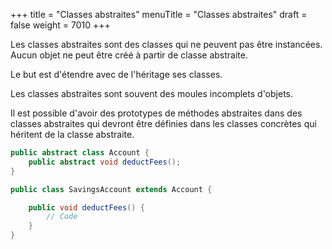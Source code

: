 +++
title = "Classes abstraites"
menuTitle = "Classes abstraites"
draft = false
weight = 7010
+++

Les classes abstraites sont des classes qui ne peuvent pas être instancées. Aucun objet ne peut être créé à partir de classe abstraite.

Le but est d'étendre avec de l'héritage ses classes.

Les classes abstraites sont souvent des moules incomplets d'objets.

Il est possible d'avoir des prototypes de méthodes abstraites dans des classes abstraites qui devront être définies dans les classes concrètes qui héritent de la classe abstraite.

```java
public abstract class Account {
    public abstract void deductFees();
}

public class SavingsAccount extends Account { 

    public void deductFees() { 
        // Code
    }
}
```